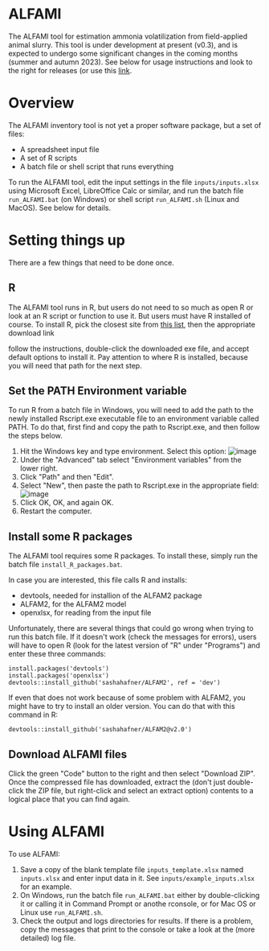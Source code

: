 # ALFAMI
The ALFAMI tool for estimation ammonia volatilization from field-applied animal slurry.
This tool is under development at present (v0.3), and is expected to undergo some significant changes in the coming months (summer and autumn 2023).
See below for usage instructions and look to the right for releases (or use this [link](https://github.com/sashahafner/ALFAMI/releases).

# Overview
The ALFAMI inventory tool is not yet a proper software package, but a set of files:

* A spreadsheet input file
* A set of R scripts
* A batch file or shell script that runs everything

To run the ALFAMI tool, edit the input settings in the file `inputs/inputs.xlsx` using Microsoft Excel, LibreOffice Calc or similar, and run the batch file `run_ALFAMI.bat` (on Windows) or shell script `run_ALFAMI.sh` (Linux and MacOS).
See below for details.

# Setting things up
There are a few things that need to be done once.

## R
The ALFAMI tool runs in R, but users do not need to so much as open R or look at an R script or function to use it.
But users must have R installed of course.
To install R, pick the closest site from [this list](https://cran.r-project.org/mirrors.html), then the appropriate download link 

follow the instructions, double-click the downloaded exe file, and accept default options to install it.
Pay attention to where R is installed, because you will need that path for the next step.

## Set the PATH Environment variable
To run R from a batch file in Windows, you will need to add the path to the newly installed Rscript.exe executable file to an environment variable called PATH.
To do that, first find and copy the path to Rscript.exe, and then follow the steps below.

1. Hit the Windows key and type environment. Select this option:
![image](https://github.com/sashahafner/ALFAMI/assets/35272876/db4d2151-dd70-4e62-9887-8054e6b45d51)
3. Under the "Advanced" tab select "Environment variables" from the lower right.
4. Click "Path" and then "Edit".
5. Select "New", then paste the path to Rscript.exe in the appropriate field:
![image](https://github.com/sashahafner/ALFAMI/assets/35272876/c98f73ae-8f92-4bc5-b28e-1cc6f0b575b9)
7. Click OK, OK, and again OK.
8. Restart the computer.

## Install some R packages
The ALFAMI tool requires some R packages.
To install these, simply run the batch file `install_R_packages.bat`.

In case you are interested, this file calls R and installs:

* devtools, needed for installion of the ALFAM2 package
* ALFAM2, for the ALFAM2 model
* openxlsx, for reading from the input file

Unfortunately, there are several things that could go wrong when trying to run this batch file.
If it doesn't work (check the messages for errors), users will have to open R (look for the latest version of "R" under "Programs") and enter these three commands:

```
install.packages('devtools')
install.packages('openxlsx')
devtools::install_github('sashahafner/ALFAM2', ref = 'dev')
```

If even that does not work because of some problem with ALFAM2, you might have to try to install an older version. 
You can do that with this command in R:

```
devtools::install_github('sashahafner/ALFAM2@v2.0')
```

## Download ALFAMI files

Click the green "Code" button to the right and then select "Download ZIP".
Once the compressed file has downloaded, extract the (don't just double-click the ZIP file, but right-click and select an extract option) contents to a logical place that you can find again.

# Using ALFAMI
To use ALFAMI:

1. Save a copy of the blank template file `inputs_template.xlsx` named `inputs.xlsx` and enter input data in it. See `inputs/example_inputs.xlsx` for an example.
2. On Windows, run the batch file `run_ALFAMI.bat` either by double-clicking it or calling it in Command Prompt or anothe rconsole, or for Mac OS or Linux use `run_ALFAMI.sh`.
3. Check the output and logs directories for results. If there is a problem, copy the messages that print to the console or take a look at the (more detailed) log file.




